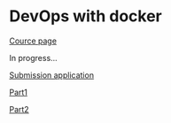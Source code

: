 # DevOps with docker
[Cource page](https://devopswithdocker.com/)

In progress...

[Submission application](https://studies.cs.helsinki.fi/stats/courses/docker2022)

[Part1](./part1/README.md)

[Part2](./part2/part2.md)